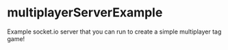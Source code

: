 # multiplayerServerExample
Example socket.io server that you can run to create a simple multiplayer tag game!
